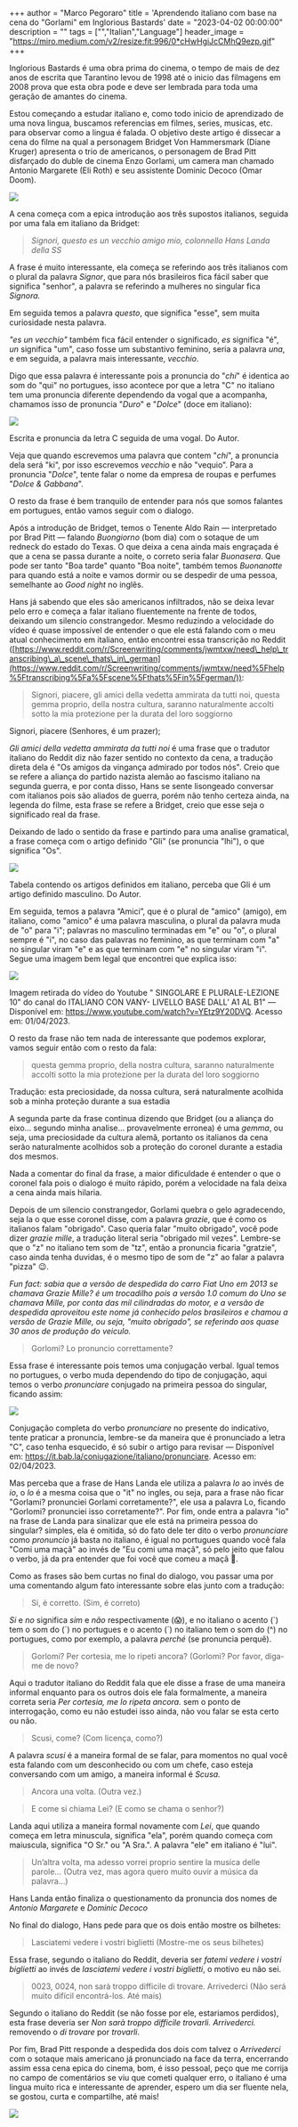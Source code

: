 +++
  author = "Marco Pegoraro"
  title = 'Aprendendo italiano com base na cena do "Gorlami" em Inglorious Bastards'
  date = "2023-04-02 00:00:00"
  description = ""
  tags = ["","Italian","Language"] 
  header_image = "https://miro.medium.com/v2/resize:fit:996/0*cHwHgiJcCMhQ9ezp.gif"
+++
  
Inglorious Bastards é uma obra prima do cinema, o tempo de mais de dez anos de escrita que Tarantino levou de 1998 até o inicio das filmagens em 2008 prova que esta obra pode e deve ser lembrada para toda uma geração de amantes do cinema.

Estou começando a estudar italiano e, como todo inicio de aprendizado de uma nova lingua, buscamos referencias em filmes, series, musicas, etc. para observar como a lingua é falada. O objetivo deste artigo é dissecar a cena do filme na qual a personagem Bridget Von Hammersmark (Diane Kruger) apresenta o trio de americanos, o personagem de Brad Pitt disfarçado do duble de cinema Enzo Gorlami, um camera man chamado Antonio Margarete (Eli Roth) e seu assistente Dominic Decoco (Omar Doom).

![](https://miro.medium.com/v2/resize:fit:996/0*cHwHgiJcCMhQ9ezp.gif)

  
A cena começa com a epica introdução aos três supostos italianos, seguida por uma fala em italiano da Bridget:

> _Signori, questo es un vecchio amigo mio, colonnello Hans Landa della SS_

A frase é muito interessante, ela começa se referindo aos três italianos com o plural da palavra _Signor_, que para nós brasileiros fica fácil saber que significa "senhor", a palavra se referindo a mulheres no singular fica _Signora._

Em seguida temos a palavra _questo_, que significa "esse", sem muita curiosidade nesta palavra.

_"es un vecchio"_ também fica fácil entender o significado, _es_ significa "é", _un_ significa "um", caso fosse um substantivo feminino, seria a palavra _una_, e em seguida, a palavra mais interessante, _vecchio_.

Digo que essa palavra é interessante pois a pronuncia do "_chi_" é identica ao som do "qui" no portugues, isso acontece por que a letra "C" no italiano tem uma pronuncia diferente dependendo da vogal que a acompanha, chamamos isso de pronuncia "_Duro_" e "_Dolce_" (doce em italiano):

![](https://miro.medium.com/v2/resize:fit:1400/1*IDXVaEmsmrfakwQUYXEbjg.png)

Escrita e pronuncia da letra C seguida de uma vogal. Do Autor.

Veja que quando escrevemos uma palavra que contem "_chi_", a pronuncia dela será "ki", por isso escrevemos _vecchio_ e não "vequio". Para a pronuncia "_Dolce_", tente falar o nome da empresa de roupas e perfumes "_Dolce & Gabbana_".

O resto da frase é bem tranquilo de entender para nós que somos falantes em portugues, então vamos seguir com o dialogo.

  
Após a introdução de Bridget, temos o Tenente Aldo Rain — interpretado por Brad Pitt — falando _Buongiorno_ (bom dia) com o sotaque de um redneck do estado do Texas. O que deixa a cena ainda mais engraçada é que a cena se passa durante a noite, o correto seria falar _Buonasera_. Que pode ser tanto "Boa tarde" quanto "Boa noite", também temos _Buonanotte_ para quando está a noite e vamos dormir ou se despedir de uma pessoa, semelhante ao _Good night_ no inglês.

Hans já sabendo que eles são americanos infiltrados, não se deixa levar pelo erro e começa a falar italiano fluentemente na frente de todos, deixando um silencio constrangedor. Mesmo reduzindo a velocidade do vídeo é quase impossível de entender o que ele está falando com o meu atual conhecimento em italiano, então encontrei essa transcrição no Reddit ([https://www.reddit.com/r/Screenwriting/comments/jwmtxw/need\_help\_transcribing\_a\_scene\_thats\_in\_german](https://www.reddit.com/r/Screenwriting/comments/jwmtxw/need%5Fhelp%5Ftranscribing%5Fa%5Fscene%5Fthats%5Fin%5Fgerman/)):

> Signori, piacere, gli amici della vedetta ammirata da tutti noi, questa gemma proprio, della nostra cultura, saranno naturalmente accolti sotto la mia protezione per la durata del loro soggiorno

Signori, piacere (Senhores, é um prazer);

_Gli amici della vedetta ammirata da tutti noi_ é uma frase que o tradutor italiano do Reddit diz não fazer sentido no contexto da cena, a tradução direta dela é "Os amigos da vingança admirado por todos nós". Creio que se refere a aliança do partido nazista alemão ao fascismo italiano na segunda guerra, e por conta disso, Hans se sente lisongeado conversar com italianos pois são aliados de guerra, porém não tenho certeza ainda, na legenda do filme, esta frase se refere a Bridget, creio que esse seja o significado real da frase.

Deixando de lado o sentido da frase e partindo para uma analise gramatical, a frase começa com o artigo definido "Gli" (se pronuncia "lhi"), o que significa "Os".

![](https://miro.medium.com/v2/resize:fit:1400/1*AJRMLFCXuDPB6uLpoM2DWQ.png)

Tabela contendo os artigos definidos em italiano, perceba que Gli é um artigo definido masculino. Do Autor.

Em seguida, temos a palavra “Amici”, que é o plural de "amico" (amigo), em italiano, como "amico" é uma palavra masculina, o plural da palavra muda de "o" para "i"; palavras no masculino terminadas em "e" ou "o", o plural sempre é "i", no caso das palavras no feminino, as que terminam com "a" no singular viram "e" e as que terminam com "e" no singular viram "i". Segue uma imagem bem legal que encontrei que explica isso:

![](https://miro.medium.com/v2/resize:fit:1400/0*Iw0rhPD3CixP5K71.jpg)

Imagem retirada do vídeo do Youtube " SINGOLARE E PLURALE-LEZIONE 10" do canal do ITALIANO CON VANY- LIVELLO BASE DALL’ A1 AL B1" — Disponível em: <https://www.youtube.com/watch?v=YEtz9Y20DVQ>. Acesso em: 01/04/2023.

O resto da frase não tem nada de interessante que podemos explorar, vamos seguir então com o resto da fala:

> questa gemma proprio, della nostra cultura, saranno naturalmente accolti sotto la mia protezione per la durata del loro soggiorno

Tradução: esta preciosidade, da nossa cultura, será naturalmente acolhida sob a minha proteção durante a sua estadia

A segunda parte da frase continua dizendo que Bridget (ou a aliança do eixo… segundo minha analise… provavelmente erronea) é uma _gemma_, ou seja, uma preciosidade da cultura alemã, portanto os italianos da cena serão naturalmente acolhidos sob a proteção do coronel durante a estadia dos mesmos.

Nada a comentar do final da frase, a maior dificuldade é entender o que o coronel fala pois o dialogo é muito rápido, porém a velocidade na fala deixa a cena ainda mais hilaria.

  
Depois de um silencio constrangedor, Gorlami quebra o gelo agradecendo, seja la o que esse coronel disse, com a palavra _grazie_, que é como os italianos falam "obrigado". Caso queria falar "muito obrigado", você pode dizer _grazie mille_, a tradução literal seria "obrigado mil vezes". Lembre-se que o "z" no italiano tem som de "tz", então a pronuncia ficaria "gratzie", caso ainda tenha duvidas, é o mesmo tipo de som de "z" ao falar a palavra "pizza" 😉.

_Fun fact: sabia que a versão de despedida do carro Fiat Uno em 2013 se chamava Grazie Mille? é um trocadilho pois a versão 1.0 comum do Uno se chamava Mille, por conta das mil cilindradas do motor, e a versão de despedida aproveitou este nome já conhecido pelos brasileiros e chamou a versão de Grazie Mille, ou seja, "muito obrigado", se referindo aos quase 30 anos de produção do veiculo._

  
> Gorlomi? Lo pronuncio correttamente?

Essa frase é interessante pois temos uma conjugação verbal. Igual temos no portugues, o verbo muda dependendo do tipo de conjugação, aqui temos o verbo _pronunciare_ conjugado na primeira pessoa do singular, ficando assim:

![](https://miro.medium.com/v2/resize:fit:684/1*IeYONpUKgxJ5N38o3L2c8A.png)

Conjugação completa do verbo _pronunciare_ no presente do indicativo, tente praticar a pronuncia, lembre-se da maneira que é pronunciado a letra "C", caso tenha esquecido, é só subir o artigo para revisar — Disponível em: <https://it.bab.la/coniugazione/italiano/pronunciare>. Acesso em: 02/04/2023.

Mas perceba que a frase de Hans Landa ele utiliza a palavra _lo_ ao invés de _io_, o _lo_ é a mesma coisa que o "it" no ingles, ou seja, para a frase não ficar "Gorlami? pronunciei Gorlami corretamente?", ele usa a palavra Lo, ficando "Gorlomi? pronunciei isso corretamente?". Por fim, onde entra a palavra "io" na frase de Landa para sinalizar que ele está na primeira pessoa do singular? simples, ela é omitida, só do fato dele ter dito o verbo _pronunciare_ como _pronuncio_ já basta no italiano, é igual no portugues quando você fala "Comi uma maçã" ao invés de "Eu comi uma maçã", só pelo jeito que falou o verbo, já da pra entender que foi você que comeu a maçã 🍎.

  
Como as frases são bem curtas no final do dialogo, vou passar uma por uma comentando algum fato interessante sobre elas junto com a tradução:

> Si, è corretto. (Sim, é correto)

_Si_ e _no_ significa _sim_ e _não_ respectivamente (😱), e no italiano o acento (\`) tem o som do (´) no portugues e o acento (´) no italiano tem o som do (^) no portugues, como por exemplo, a palavra _perché_ (se pronuncia perquê).

> Gorlomi? Per cortesia, me lo ripeti ancora? (Gorlomi? Por favor, diga-me de novo?

Aqui o tradutor italiano do Reddit fala que ele disse a frase de uma maneira informal enquanto para os outros dois ele fala formalmente, a maneira correta seria _Per cortesia, me lo ripeta ancora._ sem o ponto de interrogação, como eu não estudei isso ainda, não vou falar se esta certo ou não.

> Scusi, come? (Com licença, como?)

A palavra _scusi_ é a maneira formal de se falar, para momentos no qual você esta falando com um desconhecido ou com um chefe, caso esteja conversando com um amigo, a maneira informal é _Scusa._

> Ancora una volta. (Outra vez.)

> E come si chiama Lei? (E como se chama o senhor?)

Landa aqui utiliza a maneira formal novamente com _Lei_, que quando começa em letra minuscula, significa "ela", porém quando começa com maiuscula, significa "O Sr." ou "A Sra.". A palavra "ele" em italiano é "lui".

> Un’altra volta, ma adesso vorrei proprio sentire la musica delle parole… (Outra vez, mas agora quero muito ouvir a música da palavra…)

Hans Landa então finaliza o questionamento da pronuncia dos nomes de _Antonio Margarete_ e _Dominic Decoco_

  
No final do dialogo, Hans pede para que os dois então mostre os bilhetes:

> Lasciatemi vedere i vostri biglietti (Mostre-me os seus bilhetes)

Essa frase, segundo o italiano do Reddit, deveria ser _fatemi vedere i vostri biglietti_ ao invés de _lasciatemi vedere i vostri biglietti_, o motivo eu não sei.

> 0023, 0024, non sarà troppo difficile di trovare. Arrivederci (Não será muito difícil encontrá-los. Até mais)

Segundo o italiano do Reddit (se não fosse por ele, estariamos perdidos), esta frase deveria ser _Non sarà troppo difficile trovarli. Arrivederci._ removendo o _di trovare_ por _trovarli_.

Por fim, Brad Pitt responde a despedida dos dois com talvez o _Arrivederci_ com o sotaque mais americano já pronunciado na face da terra, encerrando assim essa cena epica do cinema, bom, é isso pessoal, peço que me corrija no campo de comentários se viu que cometi qualquer erro, o italiano é uma lingua muito rica e interessante de aprender, espero um dia ser fluente nela, se gostou, curta e compartilhe, até mais!

![](https://miro.medium.com/v2/resize:fit:996/0*yXYHE1VORJtGmS3H.gif)